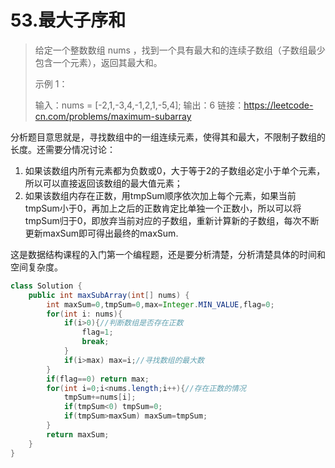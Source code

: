 # 53.最大子序和

>给定一个整数数组 nums ，找到一个具有最大和的连续子数组（子数组最少包含一个元素），返回其最大和。
>
>示例 1：
>
>输入：nums = [-2,1,-3,4,-1,2,1,-5,4]; 输出：6
>链接：https://leetcode-cn.com/problems/maximum-subarray

分析题目意思就是，寻找数组中的一组连续元素，使得其和最大，不限制子数组的长度。还需要分情况讨论：

1. 如果该数组内所有元素都为负数或0，大于等于2的子数组必定小于单个元素，所以可以直接返回该数组的最大值元素；
2. 如果该数组内存在正数，用tmpSum顺序依次加上每个元素，如果当前tmpSum小于0，再加上之后的正数肯定比单独一个正数小，所以可以将tmpSum归于0，即放弃当前对应的子数组，重新计算新的子数组，每次不断更新maxSum即可得出最终的maxSum.

这是数据结构课程的入门第一个编程题，还是要分析清楚，分析清楚具体的时间和空间复杂度。

~~~Java
class Solution {
    public int maxSubArray(int[] nums) {
        int maxSum=0,tmpSum=0,max=Integer.MIN_VALUE,flag=0;
        for(int i: nums){
            if(i>0){//判断数组是否存在正数
                flag=1;
                break;
            }
            if(i>max) max=i;//寻找数组的最大数
        }
        if(flag==0) return max;
        for(int i=0;i<nums.length;i++){//存在正数的情况
            tmpSum+=nums[i];
            if(tmpSum<0) tmpSum=0;
            if(tmpSum>maxSum) maxSum=tmpSum;
        }
        return maxSum;
    }
}
~~~